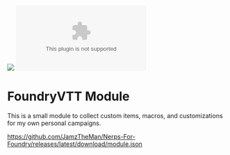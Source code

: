 ![](https://img.shields.io/badge/Foundry-v11-informational)
![Latest Release Download Count](https://img.shields.io/github/downloads/JamzTheMan/Nerps-For-Foundry/latest/module.zip)

<!--- Downloads @ Latest Badge -->
<!--- replace <user>/<repo> with your username/repository -->
<!--- ![Latest Release Download Count](https://img.shields.io/github/downloads/JamzTheMan/Nerps-For-Foundry/latest/module.zip) -->

<!--- Forge Bazaar Install % Badge -->
<!--- replace <your-module-name> with the `name` in your manifest -->
<!--- ![Forge Installs](https://img.shields.io/badge/dynamic/json?label=Forge%20Installs&query=package.installs&suffix=%25&url=https%3A%2F%2Fforge-vtt.com%2Fapi%2Fbazaar%2Fpackage%2FNerps-For-Foundry&colorB=4aa94a) -->


# FoundryVTT Module

This is a small module to collect custom items, macros, and customizations for my own personal campaigns.

https://github.com/JamzTheMan/Nerps-For-Foundry/releases/latest/download/module.json